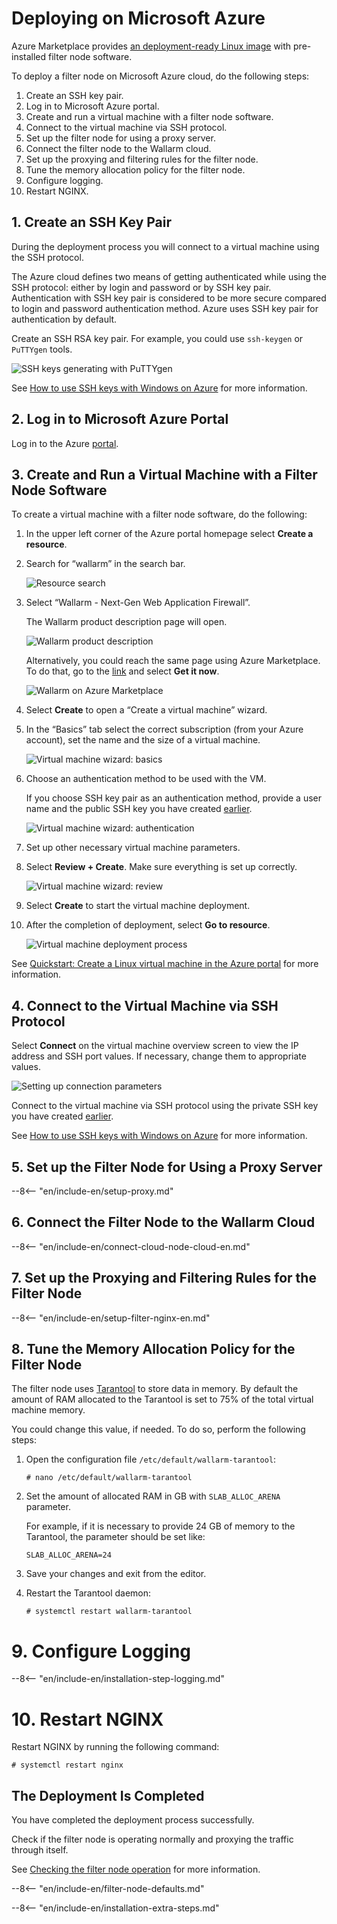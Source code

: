 [img-ssh-key-generation]:       ../../images/installation-azure/common/ssh-key-generation.png
[img-resource-search]:          ../../images/installation-azure/en/resource-search.png
[img-wl-prod-description]:      ../../images/installation-azure/en/wallarm-product-description.png
[img-az-marketplace]:           ../../images/installation-azure/en/azure-marketplace.png    
[img-vm-wizard-basics]:         ../../images/installation-azure/en/vm-wizard-basics.png
[img-vm-wizard-auth]:           ../../images/installation-azure/en/vm-wizard-auth.png
[img-vm-wizard-review]:         ../../images/installation-azure/en/vm-wizard-review.png
[img-vm-deployment]:            ../../images/installation-azure/en/vm-deployment.png
[img-connect-to-vm]:            ../../images/installation-azure/en/connect-to-vm.png

[link-az-portal]:               https://portal.azure.com
[link-az-ssh-doc]:              https://docs.microsoft.com/en-us/azure/virtual-machines/linux/ssh-from-windows
[link-az-marketplace-wl]:       https://azuremarketplace.microsoft.com/en-us/marketplace/apps/wallarm.wallarm-ng-waf-offer-1?tab=Overview
[link-qsg-linux-vm]:            https://docs.microsoft.com/en-us/azure/virtual-machines/linux/quick-create-portal

[link-qsg-wl-proxy]:            https://docs.wallarm.com/en/quickstart-en/qs-setup-proxy-en.html
[link-tarantool]:               https://tarantool.io/en/ 
[link-check-node-operation]:    https://docs.wallarm.com/en/admin-en/installation-check-operation-en.html


#   Deploying on Microsoft Azure

Azure Marketplace provides [an deployment-ready Linux image][link-az-marketplace-wl] with pre-installed filter node software.

To deploy a filter node on Microsoft Azure cloud, do the following steps:

1.  Create an SSH key pair.
2.  Log in to Microsoft Azure portal.
3.  Create and run a virtual machine with a filter node software.
4.  Connect to the virtual machine via SSH protocol.
5.  Set up the filter node for using a proxy server.
6.  Connect the filter node to the Wallarm cloud.
7.  Set up the proxying and filtering rules for the filter node.
8.  Tune the memory allocation policy for the filter node.
9.  Configure logging.
10. Restart NGINX.
     
<!-- -->
        
##  1.  Create an SSH Key Pair

During the deployment process you will connect to a virtual machine using the SSH protocol.

The Azure cloud defines two means of getting authenticated while using the SSH protocol: either by login and password or by SSH key pair. Authentication with SSH key pair is considered to be more secure compared to login and password authentication method. Azure uses SSH key pair for authentication by default.

Create an SSH RSA key pair. For example, you could use `ssh-keygen` or `PuTTYgen` tools.

![SSH keys generating with PuTTYgen][img-ssh-key-generation]

See [How to use SSH keys with Windows on Azure][link-az-ssh-doc] for more information.

<!-- -->
    
##  2.  Log in to Microsoft Azure Portal

Log in to the Azure [portal][link-az-portal].

<!-- -->
    
##  3.  Create and Run a Virtual Machine with a Filter Node Software

To create a virtual machine with a filter node software, do the following:

1.  In the upper left corner of the Azure portal homepage select **Create a resource**. 

2.  Search for “wallarm” in the search bar.

    ![Resource search][img-resource-search]

3.  Select “Wallarm - Next-Gen Web Application Firewall”. 

    The Wallarm product description page will open.

    ![Wallarm product description][img-wl-prod-description]

    Alternatively, you could reach the same page using Azure Marketplace. To do that, go to the [link][link-az-marketplace-wl] and select **Get it now**.

    ![Wallarm on Azure Marketplace][img-az-marketplace]

4.  Select **Create** to open a “Create a virtual machine” wizard.

5.  In the “Basics” tab select the correct subscription (from your Azure account), set the name and the size of a virtual machine. 

    ![Virtual machine wizard: basics][img-vm-wizard-basics]

6.  Choose an authentication method to be used with the VM. 

    If you choose SSH key pair as an authentication method, provide a user name and the public SSH key you have created [earlier](#1--create-an-ssh-key-pair).

    ![Virtual machine wizard: authentication][img-vm-wizard-auth]

7.  Set up other necessary  virtual machine parameters.

8.  Select **Review + Create**. Make sure everything is set up correctly.

    ![Virtual machine wizard: review][img-vm-wizard-review]

9.  Select **Create** to start the virtual machine deployment.

10. After the completion of deployment, select **Go to resource**.

    ![Virtual machine deployment process][img-vm-deployment]

See [Quickstart: Create a Linux virtual machine in the Azure portal][link-qsg-linux-vm] for more information.

<!-- -->
    
##  4.  Connect to the Virtual Machine via SSH Protocol

Select **Connect** on the virtual machine overview screen to view the IP address and SSH port values. If necessary, change them to appropriate values.

![Setting up connection parameters][img-connect-to-vm]

Connect to the virtual machine via SSH protocol using the private SSH key you have created [earlier](#1--create-an-ssh-key-pair). 

See [How to use SSH keys with Windows on Azure][link-az-ssh-doc] for more information.

<!-- -->
        
##  5.  Set up the Filter Node for Using a Proxy Server

--8<-- "en/include-en/setup-proxy.md"
    
<!-- -->
    
##  6.  Connect the Filter Node to the Wallarm Cloud


--8<-- "en/include-en/connect-cloud-node-cloud-en.md"
    
    

##  7.  Set up the Proxying and Filtering Rules for the Filter Node

--8<-- "en/include-en/setup-filter-nginx-en.md"

<!-- -->
    
##  8.  Tune the Memory Allocation Policy for the Filter Node

The filter node uses [Tarantool][link-tarantool] to store data in memory. By default the amount of RAM allocated to the Tarantool is set to 75% of the total virtual machine memory. 

You could change this value, if needed. To do so, perform the following steps:

1.  Open the configuration file `/etc/default/wallarm-tarantool`:

    ```term
    # nano /etc/default/wallarm-tarantool
    ```

2.  Set the amount of allocated RAM in GB with `SLAB_ALLOC_ARENA` parameter. 

    For example, if it is necessary to provide 24 GB of memory to the Tarantool, the parameter should be set like:

    ```
    SLAB_ALLOC_ARENA=24
    ```

3.  Save your changes and exit from the editor.

4.  Restart the Tarantool daemon:

    ```term
    # systemctl restart wallarm-tarantool
    ```

<!-- -->

# 9. Configure Logging

<!-- -->
--8<-- "en/include-en/installation-step-logging.md"
<!-- -->

# 10. Restart NGINX

Restart NGINX by running the following command:

```term
# systemctl restart nginx
```

<!-- -->

##  The Deployment Is Completed

You have completed the deployment process successfully. 

Check if the filter node is operating normally and proxying the traffic through itself. 

See [Checking the filter node operation][link-check-node-operation] for more information.

--8<-- "en/include-en/filter-node-defaults.md"

<!-- -->

--8<-- "en/include-en/installation-extra-steps.md"